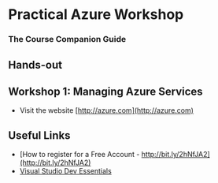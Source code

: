 # Practical Azure Workshop
### The Course Companion Guide

## Hands-out

## Workshop 1: Managing Azure Services
* Visit the website [http://azure.com](http://azure.com)

## Useful Links
* [How to register for a Free Account - http://bit.ly/2hNfJA2](http://bit.ly/2hNfJA2)
* [Visual Studio Dev Essentials](https://www.visualstudio.com/dev-essentials/)
